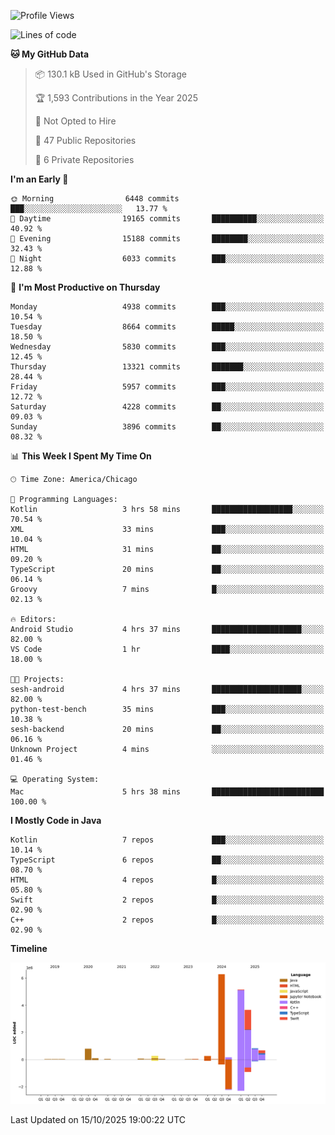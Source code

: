 <!--START_SECTION:waka-->
![Profile Views](http://img.shields.io/badge/Profile%20Views-0-blue)

![Lines of code](https://img.shields.io/badge/From%20Hello%20World%20I%27ve%20Written-18.3%20million%20lines%20of%20code-blue)

**🐱 My GitHub Data** 

> 📦 130.1 kB Used in GitHub's Storage 
 > 
> 🏆 1,593 Contributions in the Year 2025
 > 
> 🚫 Not Opted to Hire
 > 
> 📜 47 Public Repositories 
 > 
> 🔑 6 Private Repositories 
 > 
**I'm an Early 🐤** 

```text
🌞 Morning                6448 commits        ███░░░░░░░░░░░░░░░░░░░░░░   13.77 % 
🌆 Daytime                19165 commits       ██████████░░░░░░░░░░░░░░░   40.92 % 
🌃 Evening                15188 commits       ████████░░░░░░░░░░░░░░░░░   32.43 % 
🌙 Night                  6033 commits        ███░░░░░░░░░░░░░░░░░░░░░░   12.88 % 
```
📅 **I'm Most Productive on Thursday** 

```text
Monday                   4938 commits        ███░░░░░░░░░░░░░░░░░░░░░░   10.54 % 
Tuesday                  8664 commits        █████░░░░░░░░░░░░░░░░░░░░   18.50 % 
Wednesday                5830 commits        ███░░░░░░░░░░░░░░░░░░░░░░   12.45 % 
Thursday                 13321 commits       ███████░░░░░░░░░░░░░░░░░░   28.44 % 
Friday                   5957 commits        ███░░░░░░░░░░░░░░░░░░░░░░   12.72 % 
Saturday                 4228 commits        ██░░░░░░░░░░░░░░░░░░░░░░░   09.03 % 
Sunday                   3896 commits        ██░░░░░░░░░░░░░░░░░░░░░░░   08.32 % 
```


📊 **This Week I Spent My Time On** 

```text
🕑︎ Time Zone: America/Chicago

💬 Programming Languages: 
Kotlin                   3 hrs 58 mins       ██████████████████░░░░░░░   70.54 % 
XML                      33 mins             ███░░░░░░░░░░░░░░░░░░░░░░   10.04 % 
HTML                     31 mins             ██░░░░░░░░░░░░░░░░░░░░░░░   09.20 % 
TypeScript               20 mins             ██░░░░░░░░░░░░░░░░░░░░░░░   06.14 % 
Groovy                   7 mins              █░░░░░░░░░░░░░░░░░░░░░░░░   02.13 % 

🔥 Editors: 
Android Studio           4 hrs 37 mins       ████████████████████░░░░░   82.00 % 
VS Code                  1 hr                ████░░░░░░░░░░░░░░░░░░░░░   18.00 % 

🐱‍💻 Projects: 
sesh-android             4 hrs 37 mins       ████████████████████░░░░░   82.00 % 
python-test-bench        35 mins             ███░░░░░░░░░░░░░░░░░░░░░░   10.38 % 
sesh-backend             20 mins             ██░░░░░░░░░░░░░░░░░░░░░░░   06.16 % 
Unknown Project          4 mins              ░░░░░░░░░░░░░░░░░░░░░░░░░   01.46 % 

💻 Operating System: 
Mac                      5 hrs 38 mins       █████████████████████████   100.00 % 
```

**I Mostly Code in Java** 

```text
Kotlin                   7 repos             ███░░░░░░░░░░░░░░░░░░░░░░   10.14 % 
TypeScript               6 repos             ██░░░░░░░░░░░░░░░░░░░░░░░   08.70 % 
HTML                     4 repos             █░░░░░░░░░░░░░░░░░░░░░░░░   05.80 % 
Swift                    2 repos             █░░░░░░░░░░░░░░░░░░░░░░░░   02.90 % 
C++                      2 repos             █░░░░░░░░░░░░░░░░░░░░░░░░   02.90 % 
```



**Timeline**

![Lines of Code chart](https://raw.githubusercontent.com/phanijsp/phanijsp/main/assets/bar_graph.png)


 Last Updated on 15/10/2025 19:00:22 UTC
<!--END_SECTION:waka-->
